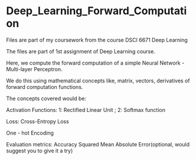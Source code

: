# Deep_Learning_Forward_Computation
Files are part of my coursework from the course DSCI 6671 Deep Learning

The files are part of 1st assignment of Deep Learning course.

Here, we compute the forward computation of a simple Neural Network - Multi-layer Perceptron.

We do this using mathematical concepts like, matrix, vectors, derivatives of forward computation functions.

The concepts covered would be:

  Activation Functions:
      1: Rectified Linear Unit ; 
      2: Softmax function
  
  Loss:
    Cross-Entropy Loss
  
  One - hot Encoding
  
  Evaluation metrics:
    Accuracy
    Squared Mean Absolute Error(optional, would suggest you to give it a try)
